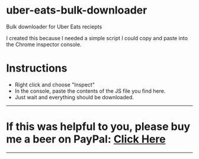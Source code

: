 # uber-eats-bulk-downloader
Bulk downloader for Uber Eats reciepts

I created this because I needed a simple script I could copy and paste into the Chrome inspector console.  

Instructions 
============
- Right click and choose "Inspect"
- In the console, paste the contents of the JS file you find here.
- Just wait and everything should be downloaded.

-----

# If this was helpful to you, please buy me a beer on PayPal: [Click Here](https://www.paypal.com/cgi-bin/webscr?cmd=_s-xclick&hosted_button_id=WXQKYYKPHWXHS)

----
